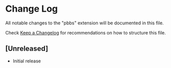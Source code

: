 # Change Log

All notable changes to the "pbbs" extension will be documented in this file.

Check [Keep a Changelog](http://keepachangelog.com/) for recommendations on how to structure this file.

## [Unreleased]

- Initial release